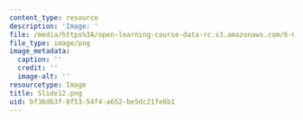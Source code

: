 ```yaml
---
content_type: resource
description: 'Image: '
file: /media/https%3A/open-learning-course-data-rc.s3.amazonaws.com/6-004-computation-structures-spring-2017/bf36d63f8f5354f4a652be5dc21fe6b1_Slide12.png
file_type: image/png
image_metadata:
  caption: ''
  credit: ''
  image-alt: ''
resourcetype: Image
title: Slide12.png
uid: bf36d63f-8f53-54f4-a652-be5dc21fe6b1
---
```

